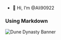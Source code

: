 - 👋 Hi, I’m @Ali90922
### Using Markdown
![Dune Dynasty Banner](https://raw.githubusercontent.com/gameflorist/dunedynasty/master/docs/banner.jpg)
